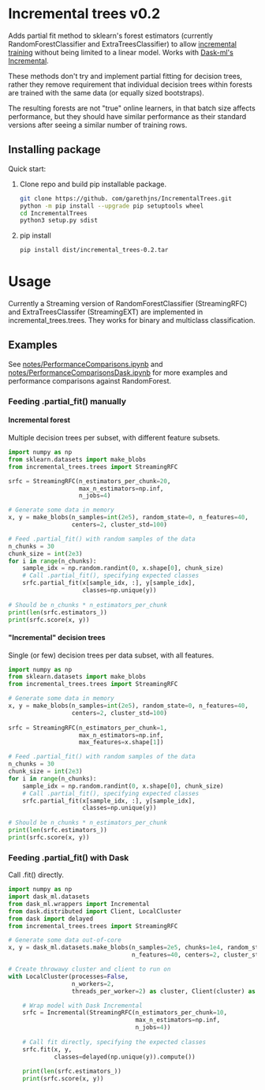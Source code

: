 # Incremental trees v0.2

Adds partial fit method to sklearn's forest estimators (currently RandomForestClassifier and ExtraTreesClassifier) to allow [incremental training](https://scikit-learn.org/0.15/modules/scaling_strategies.html) without being limited to a linear model. Works with [Dask-ml's Incremental](http://ml.dask.org/incremental.html).

These methods don't try and implement partial fitting for decision trees, rather they remove requirement that individual decision trees within forests are trained with the same data (or equally sized bootstraps).

The resulting forests are not "true" online learners, in that batch size affects performance, but they should have similar performance as their standard versions after seeing a similar number of training rows.

## Installing package


Quick start:

1) Clone repo and build pip installable package.
   ````bash
   git clone https://github. com/garethjns/IncrementalTrees.git
   python -m pip install --upgrade pip setuptools wheel
   cd IncrementalTrees
   python3 setup.py sdist
   ````
3) pip install
   ````bash
   pip install dist/incremental_trees-0.2.tar
   ````
# Usage
Currently a Streaming version of RandomForestClassifier (StreamingRFC) and ExtraTreesClassifer (StreamingEXT) are implemented in incremental_trees.trees. They works for binary and multiclass classification.

## Examples
See [notes/PerformanceComparisons.ipynb](https://github.com/garethjns/IncrementalTrees/blob/master/notes/PerformanceComparisons.ipynb) and  [notes/PerformanceComparisonsDask.ipynb](https://github.com/garethjns/IncrementalTrees/blob/master/notes/PerformanceComparisonsDask.ipynb) for more examples and performance comparisons against RandomForest.

### Feeding .partial_fit() manually 

#### Incremental forest
Multiple decision trees per subset, with different feature subsets.

````python
import numpy as np
from sklearn.datasets import make_blobs
from incremental_trees.trees import StreamingRFC

srfc = StreamingRFC(n_estimators_per_chunk=20,
                    max_n_estimators=np.inf,
                    n_jobs=4)

# Generate some data in memory
x, y = make_blobs(n_samples=int(2e5), random_state=0, n_features=40,
                  centers=2, cluster_std=100)

# Feed .partial_fit() with random samples of the data
n_chunks = 30
chunk_size = int(2e3)
for i in range(n_chunks):
    sample_idx = np.random.randint(0, x.shape[0], chunk_size)
    # Call .partial_fit(), specifying expected classes
    srfc.partial_fit(x[sample_idx, :], y[sample_idx],
                     classes=np.unique(y))
           
# Should be n_chunks * n_estimators_per_chunk             
print(len(srfc.estimators_))
print(srfc.score(x, y))
````

#### "Incremental" decision trees
Single (or few) decision trees per data subset, with all features.
````python
import numpy as np
from sklearn.datasets import make_blobs
from incremental_trees.trees import StreamingRFC

# Generate some data in memory
x, y = make_blobs(n_samples=int(2e5), random_state=0, n_features=40,
                  centers=2, cluster_std=100)
                  
srfc = StreamingRFC(n_estimators_per_chunk=1,
                    max_n_estimators=np.inf,
                    max_features=x.shape[1])

# Feed .partial_fit() with random samples of the data
n_chunks = 30
chunk_size = int(2e3)
for i in range(n_chunks):
    sample_idx = np.random.randint(0, x.shape[0], chunk_size)
    # Call .partial_fit(), specifying expected classes
    srfc.partial_fit(x[sample_idx, :], y[sample_idx],
                     classes=np.unique(y))
               
# Should be n_chunks * n_estimators_per_chunk      
print(len(srfc.estimators_))
print(srfc.score(x, y))
````

### Feeding .partial_fit() with Dask
Call .fit() directly.

````python
import numpy as np
import dask_ml.datasets
from dask_ml.wrappers import Incremental
from dask.distributed import Client, LocalCluster
from dask import delayed
from incremental_trees.trees import StreamingRFC

# Generate some data out-of-core
x, y = dask_ml.datasets.make_blobs(n_samples=2e5, chunks=1e4, random_state=0,
                                   n_features=40, centers=2, cluster_std=100)

# Create throwawy cluster and client to run on                                  
with LocalCluster(processes=False, 
                  n_workers=2, 
                  threads_per_worker=2) as cluster, Client(cluster) as client:

    # Wrap model with Dask Incremental
    srfc = Incremental(StreamingRFC(n_estimators_per_chunk=10,
                                    max_n_estimators=np.inf,
                                    n_jobs=4))
    
    # Call fit directly, specifying the expected classes
    srfc.fit(x, y,
             classes=delayed(np.unique(y)).compute())
             
    print(len(srfc.estimators_))
    print(srfc.score(x, y))
````
